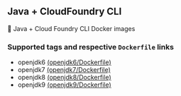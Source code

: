 ## Java + CloudFoundry CLI
🐳 Java + Cloud Foundry CLI Docker images

### Supported tags and respective `Dockerfile` links

- openjdk6 [(openjdk6/Dockerfile)](https://github.com/pine/java-cf-cli/blob/master/openjdk6/Dockerfile)
- openjdk7 [(openjdk7/Dockerfile)](https://github.com/pine/java-cf-cli/blob/master/openjdk6/Dockerfile)
- openjdk8 [(openjdk8/Dockerfile)](https://github.com/pine/java-cf-cli/blob/master/openjdk6/Dockerfile)
- openjdk9 [(openjdk9/Dockerfile)](https://github.com/pine/java-cf-cli/blob/master/openjdk6/Dockerfile)
